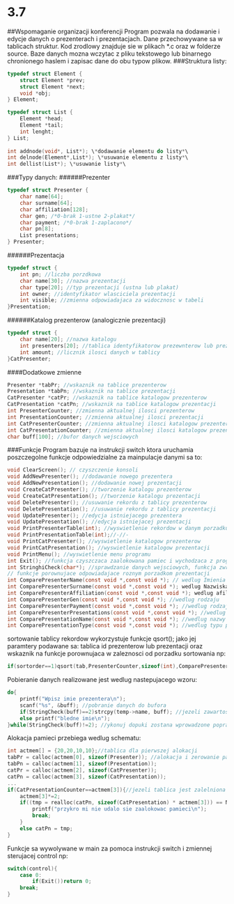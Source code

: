 # 3.7
##Wspomaganie organizacji konferencji
Program pozwala na dodawanie i edycje danych o prezenterach i prezentacjach. Dane przechowywane sa w tablicach struktur. Kod zrodlowy znajduje sie w plikach *.c oraz w folderze source. Baze danych mozna wczytac z pliku tekstowego lub binarnego chronionego haslem i zapisac dane do obu typow plikow. 
###Struktura listy:
```C
typedef struct Element {
	struct Element *prev;
	struct Element *next; 
	void *obj; 
} Element;	

typedef struct List {
	Element *head; 
	Element *tail;
	int lenght; 
} List; 
	
int addnode(void*, List*); \*dodawanie elementu do listy*\
int delnode(Element*,List*); \*usuwanie elementu z listy*\
int dellist(List*); \*usuwanie listy*\
```
###Typy danych:
######Prezenter
```C
typedef struct Presenter {
	char name[64];
	char surname[64];
	char affiliation[128];
	char gen; /*0-brak 1-ustne 2-plakat*/
	char payment; /*0-brak 1-zaplacono*/
	char pn[8];
	List presentations;
} Presenter;
```
######Prezentacja
```C
typedef struct {
	int pn; //liczba porzdkowa
	char name[30]; //nazwa prezentacji
	char type[20]; //typ prezentacji (ustna lub plakat)
	int owner; //identyfikator wlasciciela prezentacji
	int visible; //zmienna odpowiadajaca za widocznosc w tabeli
}Presentation;
```
######Katalog prezenterow (analogicznie prezentacji)
```C
typedef struct {
	char name[20]; //nazwa katalogu
	int presenters[20]; //tablica identyfikatorow prezewnterow lub prezentacji
	int amount; //licznik ilosci danych w tablicy
}CatPresenter;
```
####Dodatkowe zmienne
```C
Presenter *tabPr; //wskaznik na tablice prezenterow
Presentation *tabPn; //wskaznik na tablice prezentacji
CatPresenter *catPr; //wskaznik na tablice katalogow prezenterow
CatPresentation *catPn; //wskaznik na tablice katalogow prezentacji
int PresenterCounter; //zmienna aktualnej ilosci prezenterow
int PresentationCounter; //zmienna aktualnej ilosci prezentacji
int CatPresenterCounter; //zmienna aktualnej ilosci katalogow prezenterow 
int CatPresentationCounter; //zmienna aktualnej ilosci katalogow prezentacji
char buff[100]; //bufor danych wejsciowych
```

###Funkcje 
Program bazuje na instrukcji switch ktora uruchamia poszczegolne funkcje odpowiedzialne za mainpulacje danymi sa to:
```C
void ClearScreen(); // czyszczenie konsoli
void AddNewPresenter(); //dodawanie nowego prezentera
void AddNewPresentation(); //dodawanie nowej prezentacji
void CreateCatPresenter(); //tworzenie katalogu prezenterow
void CreateCatPresentation(); //tworzenie katalogu prezentacji
void DeletePresenter(); //usuwanie rekordu z tablicy prezenterow
void DeletePresentation(); //usuwanie rekordu z tablicy prezentacji
void UpdatePresenter(); //edycja istniejacego prezentera
void UpdatePresentation(); //edycja istniejacej prezentacji
void PrintPresenterTable(int); //wyswietlenie rekordow w danym porzadku sortowania
void PrintPresentationTable(int);//-//-
void PrintCatPresenter(); //wyswietlenie katalogow prezenterow
void PrintCatPresentation(); //wyswietlenie katalogow prezentacji
void PrintMenu(); //wyswietlenie menu programu
int Exit(); //funkcja czyszczaca zaalokowana pamiec i wychodzaca z programu
int StringhiCheck(char*); //sprawdzanie danych wejsciowych, funkcja zwraca liczbe odpowiadajaca rodzjajowi znakow z bufora
// funkcje porownujace odpowiadajace roznym porzadkom prezentacji
int ComparePresenterName(const void *,const void *); // wedlug Imienia
int ComparePresenterSurname(const void *,const void *); wedlug Nazwiska
int ComparePresenterAffiliation(const void *,const void *); wedlug afiliacji
int ComparePresenterGen(const void *,const void *); //wedlug rodzaju
int ComparePresenterPayment(const void *,const void *); //wedlug rodzaju platnosci
int ComparePresenterPresentations(const void *,const void *); //wedlug ilosci prezentacji
int ComparePresentationName(const void *,const void *); //wedlug nazwy prezentacji
int ComparePresentationType(const void *,const void *); //wedlug typu prezentacji
```
sortowanie tablicy rekordow wykorzystuje funkcje qsort(); jako jej paramtery podawane sa: tablica id prezenterow lub prezentacji oraz wskaznik na funkcje porownujaca w zaleznosci od porzadku sortowania np: 
```C
if(sortorder==1)qsort(tab,PresenterCounter,sizeof(int),ComparePresenterName);//sortowanie wg. Imienia Prezentera
```
Pobieranie danych realizowane jest wedlug nastepujacego wzoru:
```C
do{ 
	printf("Wpisz imie prezentera\n");
	scanf("%s", &buff); //pobranie danych do bufora
	if(StringCheck(buff)==2)strcpy(temp->name, buff); //jezeli zawartosc bufora zawiera wielka litere i reszte malych to nastepuje skopiowanie do pola w strukturze
	else printf("bledne imie\n"); 
}while(StringCheck(buff)!=2); //ykonuj dopuki zostana wprowadzone poprawne dane
```
Alokacja pamieci przebiega wedlug schematu:
```C
int actmem[] = {20,20,10,10};//tablica dla pierwszej alokacji
tabPr = calloc(actmem[0], sizeof(Presenter)); //alokacja i zerowanie pamieci dla tablicy struktur
tabPn = calloc(actmem[1], sizeof(Presentation)); 
catPr = calloc(actmem[2], sizeof(CatPresenter)); 
catPn = calloc(actmem[3], sizeof(CatPresentation)); 
...
if(CatPresentationCounter==actmem[3]){//jezeli tablica jest zalelniona to zwieksz ilosc pamieci *2 
	actmem[3]*=2; 
	if((tmp = realloc(catPn, sizeof(CatPresentation) * actmem[3])) == NULL ){
		printf("przykro mi nie udalo sie zaalokowac pamieci\n"); 
		break; 
	}
	else catPn = tmp; 
}
```
Funkcje sa wywolywane w main za pomoca instrukcji switch i zmiennej sterujacej control np:
```C
switch(control){
	case 0:
		if(Exit())return 0; 
	break; 	
}
```
